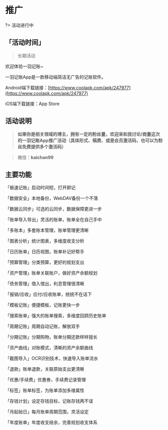 # 推广

?> 活动进行中

## 「活动时间」

> 长期活动

欢迎体验一羽记账~

一羽记账App是一款移动端简洁无广告的记账软件。

Android端下载链接：[https://www.coolapk.com/apk/247977](https://www.coolapk.com/apk/247977)

iOS端下载链接：App Store

## 活动说明

> **如果你是相关领域的博主，拥有一定的粉丝量，欢迎来和我讨论/商量这次的一羽记账App推广活动（具体形式、稿费、或是会员激活码，也可以为粉丝免费提供多个激活码）**

> 微信：**kaichan99**

## 主要功能

「极速记账」启动时间短，打开即记

「数据安全」本地备份，WebDAV备份一个不落

「数据云同步」可选的云同步，数据保障更进一步

「账单导入导出」灵活的账单，账单全在自己手中

「多账本」多套账本管理，账单管理更清晰

「图表分析」统计图表，多维度收支分析

「日历账单」日历视图，账单补记好帮手

「预算管理」分类预算，更好的规划支出

「资产管理」账单关联账户，做好资产余额规划

「债务管理」借入借出，利息管理很清晰

「报销/应收」应付/应收账单，统统不在话下

「模板记账」便捷模板，记账更快一步

「搜索账单」强大的账单搜索，多维度回顾历史账单

「周期记账」周期自动记账，解放双手

「分期记账」分期购物，账单分期还款样样擅长

「资产曲线」对账模式，清晰的资产余额曲线

「截图导入」OCR识别技术，快速导入账单流水

「退款」账单退款，关联原始支出更清晰

「优惠/手续费」优惠券，手续费记录管理

「标签」账单标签，为账单添加多维属性

「存钱计划」设定存钱目标，记账存钱两不误

「月起始日」每月账单周期范围，灵活设定

「年度账单」年度收支结余，完善规划收支体系